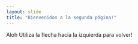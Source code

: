 ```yaml
---
layout: slide
title: "Bienvenidos a la segunda página!"
---
```

Aloh
Utiliza la flecha hacia la izquierda para volver!
